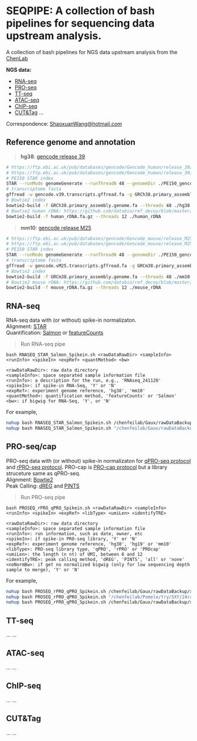 # SEQPIPE: A collection of bash pipelines for sequencing data upstream analysis.

A collection of bash pipelines for NGS data upstream analysis from the [ChenLab](https://chenf-lab.fudan.edu.cn/)

**NGS data:**<br>
- [RNA-seq](#RNA-seq)
- [PRO-seq](#PRO-seq)
- [TT-seq](#TT-seq)
- [ATAC-seq](#ATAC-seq)
- [ChIP-seq](#ChIP-seq)
- [CUT&Tag](#CUT&Tag)
...

Correspondence: ShaoxuanWang@hotmail.com

## Reference genome and annotation
> **hg38**: [gencode release 39](https://www.gencodegenes.org/human/release_39.html)
```bash
# https://ftp.ebi.ac.uk/pub/databases/gencode/Gencode_human/release_39/GRCh38.primary_assembly.genome.fa.gz
# https://ftp.ebi.ac.uk/pub/databases/gencode/Gencode_human/release_39/gencode.v39.primary_assembly.annotation.gtf.gz
# PE150 STAR index
STAR --runMode genomeGenerate --runThreadN 48 --genomeDir ./PE150_gencode_v39 --genomeFastaFiles GRCh38.primary_assembly.genome.fa --sjdbGTFfile gencode.v39.primary_assembly.annotation.gtf --sjdbOverhang 149 --limitGenomeGenerateRAM 549755813888
# transcriptome fasta
gffread -w gencode.v39.transcripts.gffread.fa -g GRCh38.primary_assembly.genome.fa gencode.v39.primary_assembly.annotation.gtf
# Bowtie2 index
bowtie2-build -f GRCh38.primary_assembly.genome.fa --threads 48 ./hg38
# Bowtie2 human rDNA: https://github.com/databio/ref_decoy/blob/master/human_rDNA.fa.gz
bowtie2-build -f human_rDNA.fa.gz --threads 12 ./human_rDNA
```
> **mm10**: [gencode release M25](https://www.gencodegenes.org/mouse/release_M25.html)
```bash
# https://ftp.ebi.ac.uk/pub/databases/gencode/Gencode_mouse/release_M25/GRCm38.primary_assembly.genome.fa.gz
# https://ftp.ebi.ac.uk/pub/databases/gencode/Gencode_mouse/release_M25/gencode.vM25.primary_assembly.annotation.gtf.gz
# PE150 STAR index
STAR --runMode genomeGenerate --runThreadN 48 --genomeDir ./PE150_gencode_m25 --genomeFastaFiles GRCm38.primary_assembly.genome.fa --sjdbGTFfile gencode.vM25.primary_assembly.annotation.gtf --sjdbOverhang 149 --limitGenomeGenerateRAM 549755813888
# transcriptome fasta
gffread -w gencode.vM25.transcripts.gffread.fa -g GRCm38.primary_assembly.genome.fa gencode.vM25.primary_assembly.annotation.gtf
# Bowtie2 index
bowtie2-build -f GRCm38.primary_assembly.genome.fa --threads 48 ./mm10
# Bowtie2 mouse rDNA: https://github.com/databio/ref_decoy/blob/master/mouse_rDNA.fa.gz
bowtie2-build -f mouse_rDNA.fa.gz --threads 12 ./mouse_rDNA
```

## RNA-seq
RNA-seq data with (or without) spike-in normalizaton. <br>
Alignment: [STAR](https://github.com/alexdobin/STAR) <br>
Quantification: [Salmon](https://github.com/COMBINE-lab/salmon) or [featureCounts](https://subread.sourceforge.net/featureCounts.html)

> Run RNA-seq pipe
```
bash RNASEQ_STAR_Salmon_Spikein.sh <rawDataRawDir> <sampleInfo> <runInfo> <spikeIn> <expRef> <quantMethod> <bw>

<rawDataRawDir>: raw data directory
<sampleInfo>: space separated sample information file
<runInfo>: a description for the run, e.g., 'RNAseq_241120'
<spikeIn>: if spike-in RNA-Seq, 'Y' or 'N'
<expRef>: experiment genome reference, 'hg38', 'mm10'
<quantMethod>: quantification method, 'featureCounts' or 'Salmon'
<bw>: if bigwig for RNA-Seq, 'Y', or 'N'
```
For example,
```bash
nohup bash RNASEQ_STAR_Salmon_Spikein.sh /chenfeilab/Gaux/rawDataBackup/test/241018_RNA-Seq sampleInfo.txt 241018_RNASEQ N hg38 Salmon N &> ./241018_RNASeq.log &
nohup bash RNASEQ_STAR_Salmon_Spikein.sh "/chenfeilab/Gaux/rawDataBackup/*/*" sampleInfo.txt 241111_RNASEQ Y hg38 featureCounts N &> ./241111_RNASeq.log &
```

## PRO-seq/cap
PRO-seq data with (or without) spike-in normalizaton for [qPRO-seq protocol](https://www.biorxiv.org/content/10.1101/2020.05.18.102277v1.full) and [rPRO-seq protocol](https://www.biorxiv.org/content/10.1101/2024.05.08.593182v1). PRO-cap is [PRO-cap protocol](https://www.nature.com/articles/nprot.2016.086) but a library struceture same as qPRO-seq.<br>
Alignment: [Bowtie2](https://github.com/BenLangmead/bowtie2) <br>
Peak Calling: [dREG](https://github.com/Danko-Lab/dREG) and [PINTS](https://github.com/hyulab/PINTS)

> Run PRO-seq pipe
```
bash PROSEQ_rPRO_qPRO_Spikein.sh <rawDataRawDir> <sampleInfo> <runInfo> <spikeIn> <expRef> <libType> <umiLen> <identifyTRE>

<rawDataRawDir>: raw data directory
<sampleInfo>: space separated sample information file
<runInfo>: run information, such as date, owner, etc
<spikeIn>: if spike-in PRO-seq library, 'Y' or 'N'
<expRef>: experiment genome reference, 'hg38', 'hg19' or 'mm10'
<libType>: PRO-seq library type, 'qPRO', 'rPRO' or 'PROcap'
<umiLen>: the length (n nt) of UMI, between 6 and 12
<identifyTRE>: peak calling method, 'dREG', 'PINTS', 'all' or 'none'
<noNormBw>: if get no normalized bigwig (only for low sequencing depth sample to merge), 'Y' or 'N'
```
For example,
```bash
nohup bash PROSEQ_rPRO_qPRO_Spikein.sh /chenfeilab/Gaux/rawDataBackup/xxx/xxxxxx_PRO-seq sampleInfo.txt 241108_PROSEQ N hg38 rPRO 6 all Y &> 241105_rPROseq.log &
nohup bash PROSEQ_rPRO_qPRO_Spikein.sh "/chenfeilab/Pomelo/try/SXY/24rawdata/*/*" sampleInfo.txt SXY51to60_qPRO Y mm10 qPRO 6 none N &> SXY51to60_qPROseq.log &
nohup bash PROSEQ_rPRO_qPRO_Spikein.sh /chenfeilab/Gaux/rawDataBackup/xxx/xxxxxx_PRO-cap sampleInfo.txt 241130_PROCAP N hg38 PROcap 6 none N &> 241130_PROcap.log &
```

## TT-seq
...
...


## ATAC-seq
...
...


## ChIP-seq
...
...


## CUT&Tag
...
...
